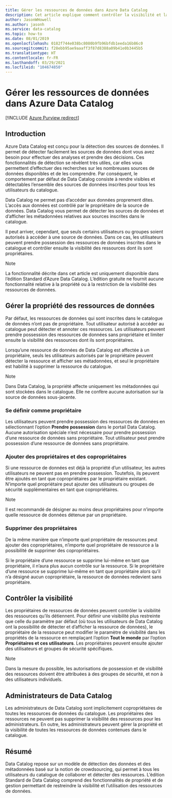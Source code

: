 ```yaml
---
title: Gérer les ressources de données dans Azure Data Catalog
description: Cet article explique comment contrôler la visibilité et la propriété des ressources de données inscrites dans Azure Data Catalog.
author: JasonWHowell
ms.author: jasonh
ms.service: data-catalog
ms.topic: how-to
ms.date: 08/01/2019
ms.openlocfilehash: 0182f744e038bc8080b9fb96bfdb1eeda16b86c0
ms.sourcegitcommit: f28ebb95ae9aaaff3f87d8388a09b41e0b3445b5
ms.translationtype: HT
ms.contentlocale: fr-FR
ms.lasthandoff: 03/29/2021
ms.locfileid: "104674850"
---
```

# <a name="manage-data-assets-in-azure-data-catalog"></a>Gérer les ressources de données dans Azure Data Catalog

[!INCLUDE [Azure Purview redirect](../../includes/data-catalog-use-purview.md)]

## <a name="introduction"></a>Introduction
Azure Data Catalog est conçu pour la détection des sources de données. Il permet de détecter facilement les sources de données dont vous avez besoin pour effectuer des analyses et prendre des décisions. Ces fonctionnalités de détection se révèlent très utiles, car elles vous permettent d’effectuer des recherches sur les nombreuses sources de données disponibles et de les comprendre. Par conséquent, le comportement par défaut de Data Catalog consiste à rendre visibles et détectables l’ensemble des sources de données inscrites pour tous les utilisateurs du catalogue.

Data Catalog ne permet pas d’accéder aux données proprement dites. L’accès aux données est contrôlé par le propriétaire de la source de données. Data Catalog vous permet de détecter les sources de données et d’afficher les métadonnées relatives aux sources inscrites dans le catalogue.

Il peut arriver, cependant, que seuls certains utilisateurs ou groupes soient autorisés à accéder à une source de données. Dans ce cas, les utilisateurs peuvent prendre possession des ressources de données inscrites dans le catalogue et contrôler ensuite la visibilité des ressources dont ils sont propriétaires.

> [!NOTE]
> La fonctionnalité décrite dans cet article est uniquement disponible dans l’édition Standard d’Azure Data Catalog. L’édition gratuite ne fournit aucune fonctionnalité relative à la propriété ou à la restriction de la visibilité des ressources de données.
>
>

## <a name="manage-ownership-of-data-assets"></a>Gérer la propriété des ressources de données
Par défaut, les ressources de données qui sont inscrites dans le catalogue de données n’ont pas de propriétaire. Tout utilisateur autorisé à accéder au catalogue peut détecter et annoter ces ressources. Les utilisateurs peuvent prendre possession des ressources de données sans propriétaire et limiter ensuite la visibilité des ressources dont ils sont propriétaires.

Lorsqu’une ressource de données de Data Catalog est affectée à un propriétaire, seuls les utilisateurs autorisés par le propriétaire peuvent détecter la ressource et afficher ses métadonnées, et seul le propriétaire est habilité à supprimer la ressource du catalogue.

> [!NOTE]
> Dans Data Catalog, la propriété affecte uniquement les métadonnées qui sont stockées dans le catalogue. Elle ne confère aucune autorisation sur la source de données sous-jacente.
>
>

### <a name="take-ownership"></a>Se définir comme propriétaire
Les utilisateurs peuvent prendre possession des ressources de données en sélectionnant l’option **Prendre possession** dans le portail Data Catalog. Aucune autorisation spéciale n’est nécessaire pour prendre possession d’une ressource de données sans propriétaire. Tout utilisateur peut prendre possession d’une ressource de données sans propriétaire.

### <a name="add-owners-and-co-owners"></a>Ajouter des propriétaires et des copropriétaires
Si une ressource de données est déjà la propriété d’un utilisateur, les autres utilisateurs ne peuvent pas en prendre possession. Toutefois, ils peuvent être ajoutés en tant que copropriétaires par le propriétaire existant. N’importe quel propriétaire peut ajouter des utilisateurs ou groupes de sécurité supplémentaires en tant que copropriétaires.

> [!NOTE]
> Il est recommandé de désigner au moins deux propriétaires pour n’importe quelle ressource de données détenue par un propriétaire.
>
>

### <a name="remove-owners"></a>Supprimer des propriétaires
De la même manière que n’importe quel propriétaire de ressources peut ajouter des copropriétaires, n’importe quel propriétaire de ressource a la possibilité de supprimer des copropriétaires.

Si le propriétaire d’une ressource se supprime lui-même en tant que propriétaire, il n’aura plus aucun contrôle sur la ressource. Si le propriétaire d’une ressource se supprime lui-même en tant que propriétaire alors qu’il n’a désigné aucun copropriétaire, la ressource de données redevient sans propriétaire.

## <a name="control-visibility"></a>Contrôler la visibilité
Les propriétaires de ressources de données peuvent contrôler la visibilité des ressources qu’ils détiennent. Pour définir une visibilité plus restreinte que celle du paramètre par défaut (où tous les utilisateurs de Data Catalog ont la possibilité de détecter et d’afficher la ressource de données), le propriétaire de la ressource peut modifier le paramètre de visibilité dans les propriétés de la ressource en remplaçant l’option **Tout le monde** par l’option **Propriétaires et ces utilisateurs**. Les propriétaires peuvent ensuite ajouter des utilisateurs et groupes de sécurité spécifiques.

> [!NOTE]
> Dans la mesure du possible, les autorisations de possession et de visibilité des ressources doivent être attribuées à des groupes de sécurité, et non à des utilisateurs individuels.
>
>

## <a name="catalog-administrators"></a>Administrateurs de Data Catalog
Les administrateurs de Data Catalog sont implicitement copropriétaires de toutes les ressources de données du catalogue. Les propriétaires des ressources ne peuvent pas supprimer la visibilité des ressources pour les administrateurs. En outre, les administrateurs peuvent gérer la propriété et la visibilité de toutes les ressources de données contenues dans le catalogue.

## <a name="summary"></a>Résumé
Data Catalog repose sur un modèle de détection des données et des métadonnées basé sur la notion de crowdsourcing, qui permet à tous les utilisateurs du catalogue de collaborer et détecter des ressources. L’édition Standard de Data Catalog comprend des fonctionnalités de propriété et de gestion permettant de restreindre la visibilité et l’utilisation des ressources de données.

